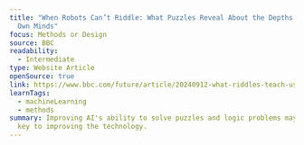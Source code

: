 ```yaml
---
title: "When Robots Can’t Riddle: What Puzzles Reveal About the Depths of Our
  Own Minds"
focus: Methods or Design
source: BBC
readability:
  - Intermediate
type: Website Article
openSource: true
link: https://www.bbc.com/future/article/20240912-what-riddles-teach-us-about-the-human-mind
learnTags:
  - machineLearning
  - methods
summary: Improving AI's ability to solve puzzles and logic problems may be the
  key to improving the technology.
---
```


